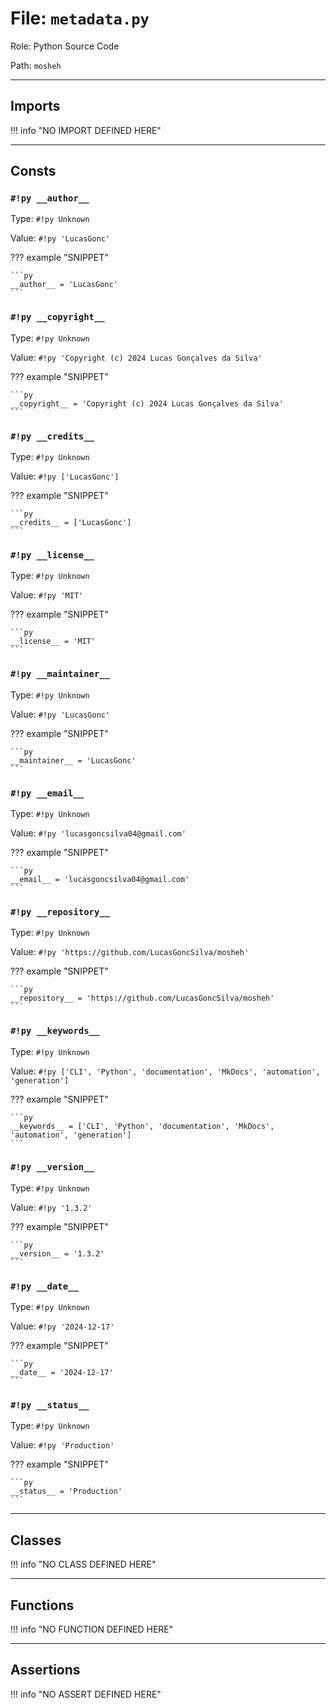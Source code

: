 # File: `metadata.py`

Role: Python Source Code

Path: `mosheh`

---

## Imports

!!! info "NO IMPORT DEFINED HERE"

---

## Consts

### `#!py __author__`

Type: `#!py Unknown`

Value: `#!py 'LucasGonc'`

??? example "SNIPPET"

    ```py
    __author__ = 'LucasGonc'
    ```

### `#!py __copyright__`

Type: `#!py Unknown`

Value: `#!py 'Copyright (c) 2024 Lucas Gonçalves da Silva'`

??? example "SNIPPET"

    ```py
    __copyright__ = 'Copyright (c) 2024 Lucas Gonçalves da Silva'
    ```

### `#!py __credits__`

Type: `#!py Unknown`

Value: `#!py ['LucasGonc']`

??? example "SNIPPET"

    ```py
    __credits__ = ['LucasGonc']
    ```

### `#!py __license__`

Type: `#!py Unknown`

Value: `#!py 'MIT'`

??? example "SNIPPET"

    ```py
    __license__ = 'MIT'
    ```

### `#!py __maintainer__`

Type: `#!py Unknown`

Value: `#!py 'LucasGonc'`

??? example "SNIPPET"

    ```py
    __maintainer__ = 'LucasGonc'
    ```

### `#!py __email__`

Type: `#!py Unknown`

Value: `#!py 'lucasgoncsilva04@gmail.com'`

??? example "SNIPPET"

    ```py
    __email__ = 'lucasgoncsilva04@gmail.com'
    ```

### `#!py __repository__`

Type: `#!py Unknown`

Value: `#!py 'https://github.com/LucasGoncSilva/mosheh'`

??? example "SNIPPET"

    ```py
    __repository__ = 'https://github.com/LucasGoncSilva/mosheh'
    ```

### `#!py __keywords__`

Type: `#!py Unknown`

Value: `#!py ['CLI', 'Python', 'documentation', 'MkDocs', 'automation', 'generation']`

??? example "SNIPPET"

    ```py
    __keywords__ = ['CLI', 'Python', 'documentation', 'MkDocs', 'automation', 'generation']
    ```

### `#!py __version__`

Type: `#!py Unknown`

Value: `#!py '1.3.2'`

??? example "SNIPPET"

    ```py
    __version__ = '1.3.2'
    ```

### `#!py __date__`

Type: `#!py Unknown`

Value: `#!py '2024-12-17'`

??? example "SNIPPET"

    ```py
    __date__ = '2024-12-17'
    ```

### `#!py __status__`

Type: `#!py Unknown`

Value: `#!py 'Production'`

??? example "SNIPPET"

    ```py
    __status__ = 'Production'
    ```

---

## Classes

!!! info "NO CLASS DEFINED HERE"

---

## Functions

!!! info "NO FUNCTION DEFINED HERE"

---

## Assertions

!!! info "NO ASSERT DEFINED HERE"
